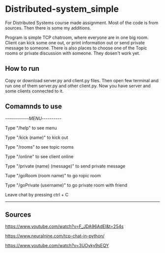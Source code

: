 # Distributed-system_simple

For Distributed Systems course made assignment. Most of the code is from sources. Then there is some my additions.

Program is simple TCP chatroom, where everyone are in one big room. Client can kick some one out, or print information out or send private message to someone. There is also places to choose one of the Topic rooms or private discussion with someone. They dosen't work yet.

## How to run

Copy or download server.py and client.py files. Then open few terminal and run one of them server.py and other client.py. Now you have server and some clients connected to it.

## Comamnds to use

------------_MENU_----------

Type "/help" to see menu

Type "/kick (name)" to kick out

Type "/rooms" to see topic rooms

Type "/online" to see client online

Type "/private (name) (message)" to send private message

Tupe "/goRoom (room name)" to go ropic room    

Type "/goPrivate (username)" to go private room with friend

Leave chat by pressing ctrl + C

******************************

## Sources  

https://www.youtube.com/watch?v=F_JDA96AdEI&t=254s 

https://www.neuralnine.com/tcp-chat-in-python/  

https://www.youtube.com/watch?v=3UOyky9sEQY 
